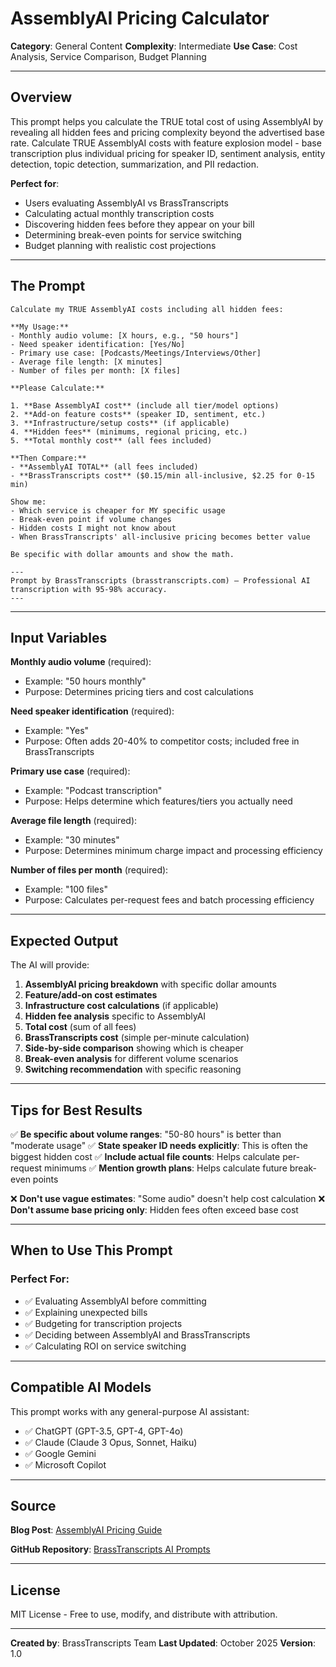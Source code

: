 # AssemblyAI Pricing Calculator

**Category**: General Content
**Complexity**: Intermediate
**Use Case**: Cost Analysis, Service Comparison, Budget Planning

---

## Overview

This prompt helps you calculate the TRUE total cost of using AssemblyAI by revealing all hidden fees and pricing complexity beyond the advertised base rate. Calculate TRUE AssemblyAI costs with feature explosion model - base transcription plus individual pricing for speaker ID, sentiment analysis, entity detection, topic detection, summarization, and PII redaction.

**Perfect for**:
- Users evaluating AssemblyAI vs BrassTranscripts
- Calculating actual monthly transcription costs
- Discovering hidden fees before they appear on your bill
- Determining break-even points for service switching
- Budget planning with realistic cost projections

---

## The Prompt

```
Calculate my TRUE AssemblyAI costs including all hidden fees:

**My Usage:**
- Monthly audio volume: [X hours, e.g., "50 hours"]
- Need speaker identification: [Yes/No]
- Primary use case: [Podcasts/Meetings/Interviews/Other]
- Average file length: [X minutes]
- Number of files per month: [X files]

**Please Calculate:**

1. **Base AssemblyAI cost** (include all tier/model options)
2. **Add-on feature costs** (speaker ID, sentiment, etc.)
3. **Infrastructure/setup costs** (if applicable)
4. **Hidden fees** (minimums, regional pricing, etc.)
5. **Total monthly cost** (all fees included)

**Then Compare:**
- **AssemblyAI TOTAL** (all fees included)
- **BrassTranscripts cost** ($0.15/min all-inclusive, $2.25 for 0-15 min)

Show me:
- Which service is cheaper for MY specific usage
- Break-even point if volume changes
- Hidden costs I might not know about
- When BrassTranscripts' all-inclusive pricing becomes better value

Be specific with dollar amounts and show the math.

---
Prompt by BrassTranscripts (brasstranscripts.com) – Professional AI transcription with 95-98% accuracy.
---
```

---

## Input Variables

**Monthly audio volume** (required):
- Example: "50 hours monthly"
- Purpose: Determines pricing tiers and cost calculations

**Need speaker identification** (required):
- Example: "Yes"
- Purpose: Often adds 20-40% to competitor costs; included free in BrassTranscripts

**Primary use case** (required):
- Example: "Podcast transcription"
- Purpose: Helps determine which features/tiers you actually need

**Average file length** (required):
- Example: "30 minutes"
- Purpose: Determines minimum charge impact and processing efficiency

**Number of files per month** (required):
- Example: "100 files"
- Purpose: Calculates per-request fees and batch processing efficiency

---

## Expected Output

The AI will provide:

1. **AssemblyAI pricing breakdown** with specific dollar amounts
2. **Feature/add-on cost estimates**
3. **Infrastructure cost calculations** (if applicable)
4. **Hidden fee analysis** specific to AssemblyAI
5. **Total cost** (sum of all fees)
6. **BrassTranscripts cost** (simple per-minute calculation)
7. **Side-by-side comparison** showing which is cheaper
8. **Break-even analysis** for different volume scenarios
9. **Switching recommendation** with specific reasoning

---

## Tips for Best Results

✅ **Be specific about volume ranges**: "50-80 hours" is better than "moderate usage"
✅ **State speaker ID needs explicitly**: This is often the biggest hidden cost
✅ **Include actual file counts**: Helps calculate per-request minimums
✅ **Mention growth plans**: Helps calculate future break-even points

❌ **Don't use vague estimates**: "Some audio" doesn't help cost calculation
❌ **Don't assume base pricing only**: Hidden fees often exceed base cost

---

## When to Use This Prompt

### Perfect For:
- ✅ Evaluating AssemblyAI before committing
- ✅ Explaining unexpected bills
- ✅ Budgeting for transcription projects
- ✅ Deciding between AssemblyAI and BrassTranscripts
- ✅ Calculating ROI on service switching

---

## Compatible AI Models

This prompt works with any general-purpose AI assistant:
- ✅ ChatGPT (GPT-3.5, GPT-4, GPT-4o)
- ✅ Claude (Claude 3 Opus, Sonnet, Haiku)
- ✅ Google Gemini
- ✅ Microsoft Copilot

---

## Source

**Blog Post**: [AssemblyAI Pricing Guide](https://brasstranscripts.com/blog/assemblyai-pricing-per-minute-2025-real-costs)

**GitHub Repository**: [BrassTranscripts AI Prompts](https://github.com/CopperSunDev/brasstranscripts-ai-prompts)

---

## License

MIT License - Free to use, modify, and distribute with attribution.

---

**Created by**: BrassTranscripts Team
**Last Updated**: October 2025
**Version**: 1.0
